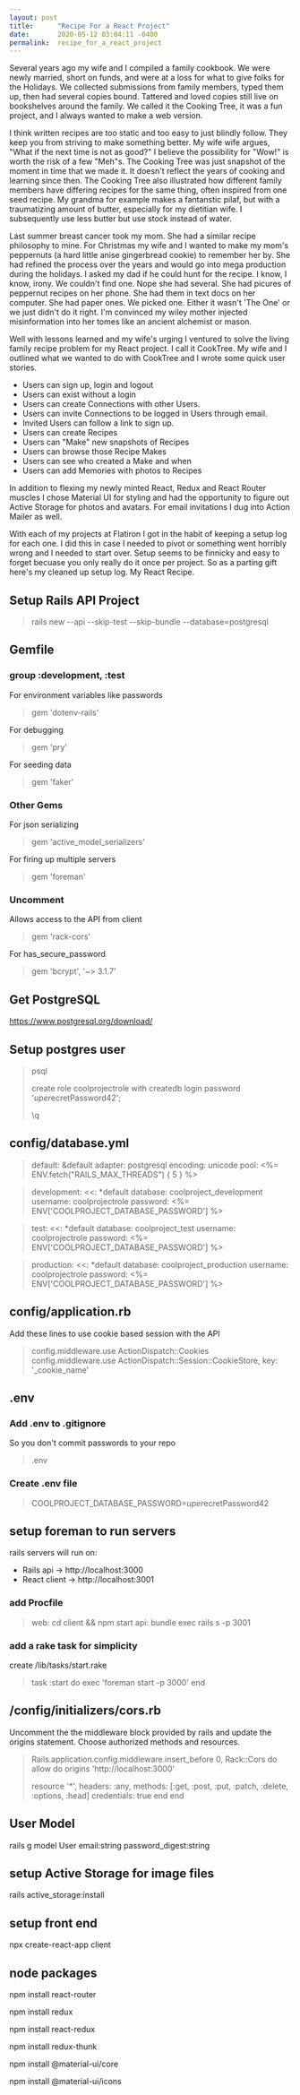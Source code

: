 ```yaml
---
layout: post
title:      "Recipe For a React Project"
date:       2020-05-12 03:04:11 -0400
permalink:  recipe_for_a_react_project
---
```



Several years ago my wife and I compiled a family cookbook.  We were newly married, short on funds, and were at a loss for what to give folks for the Holidays.  We collected submissions from family members, typed them up,  then had several copies bound.  Tattered and loved copies still live on bookshelves around the family.  We called it the Cooking Tree, it was a fun project, and I always wanted to make a web version.

I think written recipes are too static and too easy to just blindly follow.  They keep you from striving to make something better.  My wife wife argues, "What if the next time is not as good?"   I believe the possibility for "Wow!" is worth the risk of a few "Meh"s.  The Cooking Tree was just snapshot of the moment in time that we made it.  It doesn't reflect the years of cooking and learning since then.  The Cooking Tree also illustrated how different family members have differing recipes for the same thing, often inspired from one seed recipe.  My grandma for example makes a fantanstic pilaf, but with a traumatizing amount of butter, especially for my dietitian wife.  I subsequently use less butter but use stock instead of water.

Last summer breast cancer took my mom.  She had a similar recipe philosophy to mine.  For Christmas my wife and I wanted to make my mom's peppernuts (a hard little anise gingerbread cookie) to remember her by. She had refined the process over the years and would go into mega production during the holidays.  I asked my dad if he could hunt for the recipe.  I know, I know, irony.  We couldn't find one.  Nope she had several.  She had picures of peppernut recipes on her phone.  She had them in text docs on her computer.  She had paper ones.  We picked one.  Either it wasn't 'The One' or we just didn't do it right.  I'm convinced my wiley mother injected misinformation into her tomes like an ancient alchemist or mason.

Well with lessons learned and my wife's urging I ventured to solve the living family recipe problem for my React project.  I call it CookTree.  My wife and I outlined what we wanted to do with CookTree and I wrote some quick user stories.

* Users can sign up, login and logout
* Users can exist without a login
* Users can create Connections with other Users.
* Users can invite Connections to be logged in Users through email.
* Invited Users can follow a link to sign up. 
* Users can create Recipes
* Users can "Make" new snapshots of Recipes
* Users can browse those Recipe Makes
* Users can see who created a Make and when
* Users can add Memories with photos to Recipes

In addition to flexing my newly minted React, Redux and React Router muscles I chose Material UI for styling and had the opportunity to figure out Active Storage for photos and avatars.  For email invitations I dug into Action Mailer as well.

With each of my projects at Flatiron I got in the habit of keeping a setup log for each one.  I did this in case I needed to pivot or something went horribly wrong and I needed to start over.  Setup seems to be finnicky and easy to forget becuase you only really do it once per project.  So as a parting gift here's my cleaned up setup log.  My React Recipe.

## Setup Rails API Project

 > rails new <COOL-PROJECT> --api --skip-test --skip-bundle --database=postgresql

## Gemfile

### group :development, :test
For environment variables like passwords
> gem 'dotenv-rails' 

For debugging
> gem 'pry' 
 
For seeding data
> gem 'faker' 

### Other Gems
For json serializing
> gem 'active_model_serializers'

For firing up multiple servers
> gem 'foreman' 

### Uncomment
Allows access to the API from client
> gem 'rack-cors' 

For has_secure_password
> gem 'bcrypt', '~> 3.1.7' 

## Get PostgreSQL

https://www.postgresql.org/download/

## Setup postgres user

> psql
> 
> create role coolprojectrole with createdb login password '$uper$ecretPassword42';
> 
> \q


## config/database.yml

>default: &default
>  adapter: postgresql
>  encoding: unicode
>  pool: <%= ENV.fetch("RAILS_MAX_THREADS") { 5 } %>

>development:
>  <<: *default
>  database: coolproject_development
>  username: coolprojectrole
>  password: <%= ENV['COOLPROJECT_DATABASE_PASSWORD'] %>

>test:
>  <<: *default
>  database: coolproject_test
>  username: coolprojectrole
>  password: <%= ENV['COOLPROJECT_DATABASE_PASSWORD'] %>

>production:
>  <<: *default
>  database: coolproject_production
>  username: coolprojectrole
>  password: <%= ENV['COOLPROJECT_DATABASE_PASSWORD'] %>

## config/application.rb
Add these lines to use cookie based session with the API

> config.middleware.use ActionDispatch::Cookies
> config.middleware.use ActionDispatch::Session::CookieStore, key: '_cookie_name'

## .env

### Add .env to .gitignore 
So you don't commit passwords to your repo

> .env

### Create .env file
> COOLPROJECT_DATABASE_PASSWORD=$uper$ecretPassword42

## setup foreman to run servers
rails servers will run on:
  * Rails api -> http://localhost:3000
  * React client -> http://localhost:3001

### add Procfile
> web: cd client && npm start
> api: bundle exec rails s -p 3001

### add a rake task for simplicity
create /lib/tasks/start.rake

> task :start do
>  exec 'foreman start -p 3000'
> end

## /config/initializers/cors.rb
Uncomment the the middleware block provided by rails and update the origins statement.  Choose authorized methods and resources.

>Rails.application.config.middleware.insert_before 0, Rack::Cors do
>  allow do
>    origins 'http://localhost:3000'
>
>    resource '*',
>    headers: :any,
>    methods: [:get, :post, :put, :patch, :delete, :options, :head]
>    credentials: true
>  end
>end

## User Model
rails g model User email:string password_digest:string

## setup Active Storage for image files
rails active_storage:install

## setup front end
npx create-react-app client

## node packages
npm install react-router

npm install redux

npm install react-redux

npm install redux-thunk

npm install @material-ui/core

npm install @material-ui/icons





